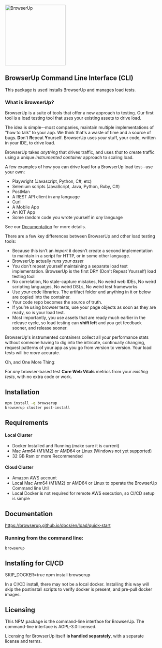 <img src="https://browserup.com/wp-content/themes/browserup/images/logo-text-475x93.png" alt="BrowserUp" style="width: 200px;  margin-top: 25px;" />

##  BrowserUp Command Line Interface (CLI)

This package is used installs BrowserUp and manages load tests.

### What is BrowserUp?

BrowserUp is a suite of tools that offer a new approach to testing. Our first tool is 
a load testing tool that uses your existing assets to drive load.

The idea is simple--most companies, maintain multiple implementations of "how to talk" to your app.
We think that's a waste of time and a source of bugs. **D**on't **R**epeat **Y**ourself. 
BrowserUp uses *your* stuff, your code, written in your IDE, to drive load.

BrowserUp takes *anything* that drives traffic, and uses _that_ to create traffic
using a unique *instrumented container* approach to scaling load.

A few examples of how you can drive load for a BrowserUp load test--use your own:
* Playwright (Javascript, Python, C#, etc) 
* Selenium scripts (JavaScript, Java, Python, Ruby, C#)
* PostMan
* A REST API client in any language
* Curl
* A Mobile App
* An IOT App
* Some random code you wrote yourself in *any* language

See our [Documentation](https://browserup.github.io/docs/en/load/quick-start) for more details.

There are a few key differences between BrowserUp and other load testing tools:

* Because this isn't an _import_ it doesn't create a second implementation to maintain in a script for HTTP, or in some other
language.
* BrowserUp actually runs _your_ *asset*
* You don't repeat yourself maintaining
a separate load test implementation. BrowserUp is the first DRY (Don't Repeat Yourself) load testing tool
* No correlation, No stale-capture mistakes, No weird web IDEs, No weird scripting languages, 
No weird DSLs, No weird test frameworks
* Use _your_ code libraries. The artifact folder and anything in it or below are copied into the container.
* Your code repo becomes the source of truth.
* If you're using browser tests, use your page objects as soon as they are ready, so is your load test.
* Most importantly, you use assets that are ready much earlier in the release cycle, 
so load testing can **shift left**  and you get feedback sooner, and release sooner. 

BrowserUp's instrumented containers collect all your performance stats without someone having to dig into the intricate, 
continually changing, request patterns of your app as you go from version to version.  Your load tests will be *more* accurate.

Oh, and One More Thing:

For *any* browser-based test **Core Web Vitals** metrics from your *existing tests*, with no extra code or work.


## Installation
```bash
npm install -g browserup
browserup cluster post-install
```

## Requirements

#### Local Cluster
* Docker Installed and Running (make sure it is current)
* Mac Arm64 (M1/M2) or AMD64 or Linux (Windows not yet supported)
* 32 GB Ram or more Recommended
#### Cloud Cluster
* Amazon AWS account
* Local Mac Arm64 (M1/M2) or AMD64 or Linux to operate the BrowserUp Command line Util
* Local Docker is not required for remote AWS execution, so CI/CD setup is simple

## Documentation

https://browserup.github.io/docs/en/load/quick-start

### Running from the command line:

```bash
browserup
```

## Installing for CI/CD

SKIP_DOCKER=true npm install browserup

In a CI/CD install, there may not be a local docker.  Installing this way will skip the postinstall 
scripts to verify docker is present, and pre-pull docker images.


## Licensing

This NPM package is the command-line interface for BrowserUp.
The command-line interface is AGPL-3.0 licensed.

Licensing for BrowserUp itself **is handled separately**, with a separate 
license and terms.
